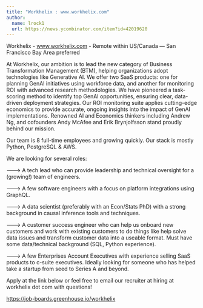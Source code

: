 ```yaml
---
title: "Workhelix : www.workhelix.com"
author:
  name: lrock1
  url: https://news.ycombinator.com/item?id=42019620
---
```

Workhelix - www.workhelix.com - Remote within US&#x2F;Canada — San Francisco Bay Area preferred

At Workhelix, our ambition is to lead the new category of Business Transformation Management (BTM), helping organizations adopt technologies like Generative AI. We offer two SaaS products: one for planning GenAI initiatives using workforce data, and another for monitoring ROI with advanced research methodologies. We have pioneered a task-scoring method to identify top GenAI opportunities, ensuring clear, data-driven deployment strategies. Our ROI monitoring suite applies cutting-edge economics to provide accurate, ongoing insights into the impact of GenAI implementations. Renowned AI and Economics thinkers including Andrew Ng, and cofounders Andy McAfee and Erik Brynjolfsson stand proudly behind our mission.

Our team is 8 full-time employees and growing quickly. Our stack is mostly Python, PostgreSQL &amp; AWS.

We are looking for several roles:

---&gt; A tech lead who can provide leadership and technical oversight for a (growing!) team of engineers.

---&gt; A few software engineers with a focus on platform integrations using GraphQL.

---&gt; A data scientist (preferably with an Econ&#x2F;Stats PhD) with a strong background in causal inference tools and techniques.

---&gt; A customer success engineer who can help us onboard new customers and work with existing customers to do things like help solve data issues and transform customer data into a useable format.  Must have some data&#x2F;technical background (SQL, Python experience).

---&gt; A few Enterprises Account Executives with experience selling SaaS products to c-suite executives. Ideally looking for someone who has helped take a startup from seed to Series A and beyond.

Apply at the link below or feel free to email our recruiter at hiring at workhelix dot com with questions!

<a href="https:&#x2F;&#x2F;job-boards.greenhouse.io&#x2F;workhelix" rel="nofollow">https:&#x2F;&#x2F;job-boards.greenhouse.io&#x2F;workhelix</a>
<JobApplication />
